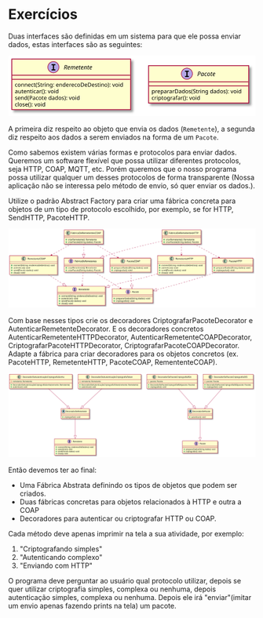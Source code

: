 # Exercícios

Duas interfaces são definidas em um sistema para que ele possa enviar dados, estas interfaces
são as seguintes:

<!---

```plantuml
@startuml BaseTypes
interface Remetente {
    connect(String: enderecoDeDestino): void
    autenticar(): void
    send(Pacote dados): void
    close(): void 
}
interface Pacote {
    prepararDados(String dados): void
    criptografar(): void
}
@enduml
```

--->

![](BaseTypes.svg)

A primeira diz respeito ao objeto que envia os dados (`Remetente`), a segunda diz respeito aos dados a serem enviados
na forma de um `Pacote`.

Como sabemos existem várias formas e protocolos para enviar dados. Queremos um
software flexível que possa utilizar diferentes protocolos, seja HTTP, COAP, MQTT, 
etc. Porém queremos que o nosso programa possa utilizar qualquer um desses 
protocolos de forma transparente (Nossa aplicação não se interessa pelo método
de envio, só quer enviar os dados.).

Utilize o padrão Abstract Factory para criar uma fábrica concreta para objetos
de um tipo de protocolo escolhido, por exemplo, se for HTTP, SendHTTP, PacoteHTTP.

<!---

```plantuml

@startuml AbstractFactory

interface FabricaDeRemetentes {
    +criarRemetente(): Remetente
    +criarPacote(String dados): Pacote
}

class FabricaDeRemetentesHTTP {
    +criarRemetente(): Remetente
    +criarPacote(String dados): Pacote
}

class FabricaDeRemetentesCOAP {
    +criarRemetente(): Remetente
    +criarPacote(String dados): Pacote
}

interface Remetente {
    +connect(String: enderecoDeDestino): void
    +autenticar(): void
    +send(Pacote dados): void
    +close(): void 
}

class RemetenteHTTP {
    +connect(String: enderecoDeDestino): void
    +autenticar(): void
    +send(Pacote dados): void
    +close(): void 
}

class RemetenteCOAP {
    +connect(String: enderecoDeDestino): void
    +autenticar(): void
    +send(Pacote dados): void
    +close(): void 
}

interface Pacote {
    +prepararDados(String dados): void
    +criptografar(): void
}

class PacoteHTTP {
    +prepararDados(String dados): void
    +criptografar(): void
}

class PacoteCOAP {
    +prepararDados(String dados): void
    +criptografar(): void
}

FabricaDeRemetentes ..> Remetente
FabricaDeRemetentes ..> Pacote
FabricaDeRemetentesHTTP ..|> FabricaDeRemetentes
FabricaDeRemetentesCOAP ..|> FabricaDeRemetentes
PacoteHTTP ..|> Pacote
PacoteCOAP ..|> Pacote
RemetenteHTTP ..|> Remetente
RemetenteCOAP ..|> Remetente
FabricaDeRemetentesCOAP ..> PacoteCOAP
FabricaDeRemetentesCOAP ..> RemetenteCOAP
FabricaDeRemetentesHTTP ..> PacoteHTTP
FabricaDeRemetentesHTTP ..> RemetenteHTTP


@enduml
```

--->

![](AbstractFactory.svg)

Com base nesses tipos crie os decoradores CriptografarPacoteDecorator e 
AutenticarRemetenteDecorator. E os decoradores concretos AutenticarRemetenteHTTPDecorator,
AutenticarRemetenteCOAPDecorator, CriptografarPacoteHTTPDecorator, 
CriptografarPacoteCOAPDecorator. Adapte a fábrica para criar decoradores para os
objetos concretos (ex. PacoteHTTP, RemetenteHTTP, PacoteCOAP, RemententeCOAP).


<!---

```plantuml 
@startuml Decorators
interface Remetente {
    +connect(String: enderecoDeDestino): void
    +autenticar(): void
    +send(Pacote dados): void
    +close(): void 
}

interface Pacote {
    +prepararDados(String dados): void
    +criptografar(): void
}

abstract class DecoradorDePacote {
    +autenticar(): void
}

abstract class DecoradorDeRemetente {
    +criptografar(): void
}

class DecoradorDePacoteCriptografiaRSA {
    -pacote: Pacote
    +DecoradorDePacoteCriptografiaRSA(pacote: Pacote)
    +criptografar(): void
}

class DecoradorDePacoteCriptografiaDES {
    -pacote: Pacote
    +DecoradorDePacoteCriptografiaDES(pacote: Pacote)
    +criptografar(): void
}

class DecoradorDeAutenticaçãoCriptografiaSenha {
    -remetente: Remetente
    +DecoradorDeAutenticaçãoCriptografiaSenha(remente: Remetente)
    +autenticar(): void
}

class DecoradorDeAutenticaçãoCriptografiaToken {
    -remetente: Remetente
    +DecoradorDeAutenticaçãoCriptografiaToken(remente: Remetente)
    +autenticar(): void
}


DecoradorDePacote ---^ Pacote
DecoradorDeRemetente ---^ Remetente
DecoradorDePacoteCriptografiaRSA ---^ DecoradorDePacote
DecoradorDePacoteCriptografiaDES ---^ DecoradorDePacote
DecoradorDeAutenticaçãoCriptografiaSenha ---^ DecoradorDeRemetente
DecoradorDeAutenticaçãoCriptografiaToken ---^ DecoradorDeRemetente

@enduml
```

--->

![](Decorators.svg)

Então devemos ter ao final:

- Uma Fábrica Abstrata definindo os tipos de objetos que podem ser criados.
- Duas fábricas concretas para objetos relacionados à HTTP e outra a COAP
- Decoradores para autenticar ou criptografar HTTP ou COAP.

Cada método deve apenas imprimir na tela a sua atividade, por exemplo:
1. "Criptografando simples"
2. "Autenticando complexo"
3. "Enviando com HTTP"

O programa deve perguntar ao usuário qual protocolo utilizar, depois
se quer utilizar criptografia simples, complexa ou nenhuma, depois autenticação
simples, complexa ou nenhuma. Depois ele irá "enviar"(imitar um envio apenas 
fazendo prints na tela) um pacote.
